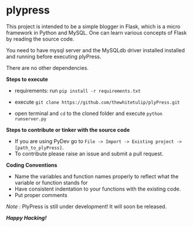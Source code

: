 plypress
=======

This project is intended to be a simple blogger in Flask, which is a micro framework in Python and MySQL. One can learn various concepts of Flask by reading the source code.

You need to have mysql server and the MySQLdb driver installed installed and running before executing plyPress.

There are no other dependencies.

**Steps to execute**
+ requirements: run `pip install -r requirements.txt`
 
+ execute  `git clone https://github.com/thewhitetulip/plyPress.git`

+  open terminal and `cd` to the cloned folder and execute `python runserver.py`


**Steps to contribute or tinker with the source code**
+ If you are using PyDev go to `File -> Import -> Existing project -> [path_to_plyPress]`.
+ To contribute please raise an issue and submit a pull request.
 
**Coding Conventions**
+ Name the variables and function names properly to reflect what the variable or function stands for
+ Have consistent indentation to your functions with the existing code.
+ Put proper comments

*Note* : PlyPress is still under development! It will soon be released.

***Happy Hacking!***
